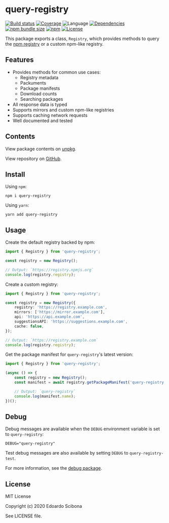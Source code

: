 # query-registry

[![Build status](https://img.shields.io/github/workflow/status/velut/node-query-registry/CI)](https://github.com/velut/node-query-registry/actions?query=workflow%3ACI)
[![Coverage](https://img.shields.io/codecov/c/gh/velut/node-query-registry)](https://codecov.io/gh/velut/node-query-registry)
![Language](https://img.shields.io/github/languages/top/velut/node-query-registry)
[![Dependencies](https://img.shields.io/david/velut/node-query-registry)](https://david-dm.org/velut/node-query-registry)
[![npm bundle size](https://img.shields.io/bundlephobia/min/query-registry)](https://bundlephobia.com/result?p=query-registry)
[![npm](https://img.shields.io/npm/v/query-registry)](https://www.npmjs.com/package/query-registry)
[![License](https://img.shields.io/github/license/velut/node-query-registry)](https://github.com/velut/node-query-registry/blob/master/LICENSE)

This package exports a class, `Registry`, which provides methods to query the [npm registry](https://www.npmjs.com) or a custom npm-like registry.

## Features

-   Provides methods for common use cases:
    -   Registry metadata
    -   Packuments
    -   Package manifests
    -   Download counts
    -   Searching packages
-   All response data is typed
-   Supports mirrors and custom npm-like registries
-   Supports caching network requests
-   Well documented and tested

## Contents

View package contents on [unpkg](https://unpkg.com/query-registry/).

View repository on [GitHub](https://github.com/velut/node-query-registry).

## Install

Using `npm`:

```
npm i query-registry
```

Using `yarn`:

```
yarn add query-registry
```

## Usage

Create the default registry backed by npm:

```typescript
import { Registry } from 'query-registry';

const registry = new Registry();

// Output: `https://registry.npmjs.org`
console.log(registry.registry);
```

Create a custom registry:

```typescript
import { Registry } from 'query-registry';

const registry = new Registry({
    registry: 'https://registry.example.com',
    mirrors: ['https://mirror.example.com'],
    api: 'https://api.example.com',
    suggestionsAPI: 'https://suggestions.example.com',
    cache: false,
});

// Output: `https://registry.example.com`
console.log(registry.registry);
```

Get the package manifest for `query-registry`'s latest version:

```typescript
import { Registry } from 'query-registry';

(async () => {
    const registry = new Registry();
    const manifest = await registry.getPackageManifest('query-registry');

    // Output: `query-registry`
    console.log(manifest.name);
})();
```

## Debug

Debug messages are available when the `DEBUG` environment variable is set to `query-registry`:

```
DEBUG="query-registry"
```

Test debug messages are also available by setting `DEBUG` to `query-registry-test`.

For more information, see the [debug package](https://www.npmjs.com/package/debug).

## License

MIT License

Copyright (c) 2020 Edoardo Scibona

See LICENSE file.
